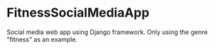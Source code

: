 # FitnessSocialMediaApp
Social media web app using Django framework. Only using the genre "fitness" as an example.

